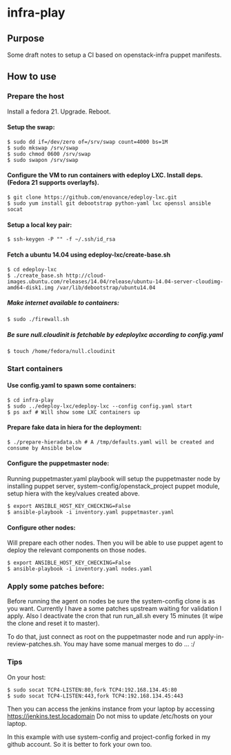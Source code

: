 # infra-play

## Purpose

Some draft notes to setup a CI based on openstack-infra puppet manifests.

## How to use

### Prepare the host

Install a fedora 21. Upgrade. Reboot.

#### Setup the swap:
```
$ sudo dd if=/dev/zero of=/srv/swap count=4000 bs=1M
$ sudo mkswap /srv/swap
$ sudo chmod 0600 /srv/swap
$ sudo swapon /srv/swap
```

#### Configure the VM to run containers with edeploy LXC. Install deps. (Fedora 21 supports overlayfs).
```
$ git clone https://github.com/enovance/edeploy-lxc.git
$ sudo yum install git debootstrap python-yaml lxc openssl ansible socat
```

#### Setup a local key pair:
```
$ ssh-keygen -P "" -f ~/.ssh/id_rsa
```

#### Fetch a ubuntu 14.04 using edeploy-lxc/create-base.sh
```
$ cd edeploy-lxc
$ ./create_base.sh http://cloud-images.ubuntu.com/releases/14.04/release/ubuntu-14.04-server-cloudimg-amd64-disk1.img /var/lib/debootstrap/ubuntu14.04
```

##### Make internet available to containers:
```
$ sudo ./firewall.sh
```

##### Be sure null.cloudinit is fetchable by edeploylxc according to config.yaml
```
$ touch /home/fedora/null.cloudinit
```

### Start containers

#### Use config.yaml to spawn some containers:
```
$ cd infra-play
$ sudo ../edeploy-lxc/edeploy-lxc --config config.yaml start
$ ps axf # Will show some LXC containers up
```

#### Prepare fake data in hiera for the deployment:
```
$ ./prepare-hieradata.sh # A /tmp/defaults.yaml will be created and consume by Ansible below
```


#### Configure the puppetmaster node:
Running puppetmaster.yaml playbook will setup the puppetmaster node by installing puppet
server, system-config/openstack_project puppet module, setup hiera with the key/values
created above. 

```
$ export ANSIBLE_HOST_KEY_CHECKING=False
$ ansible-playbook -i inventory.yaml puppetmaster.yaml
```

#### Configure other nodes:

Will prepare each other nodes. Then you will be able to use puppet agent to deploy the
relevant components on those nodes.
```
$ export ANSIBLE_HOST_KEY_CHECKING=False
$ ansible-playbook -i inventory.yaml nodes.yaml
```

### Apply some patches before:

Before running the agent on nodes be sure the system-config clone is as you want. Currently I have a some patches upstream
waiting for validation I apply. Also I deactivate the cron that run run_all.sh every 15 minutes (it wipe the clone and reset it
to master).

To do that, just connect as root on the puppetmaster node and run apply-in-review-patches.sh.
You may have some manual merges to do ... :/

### Tips

On your host:
```
$ sudo socat TCP4-LISTEN:80,fork TCP4:192.168.134.45:80
$ sudo socat TCP4-LISTEN:443,fork TCP4:192.168.134.45:443
```

Then you can access the jenkins instance from your laptop by accessing https://jenkins.test.locadomain
Do not miss to update /etc/hosts on your laptop.

In this example with use system-config and project-config forked in my github account.
So it is better to fork your own too.
